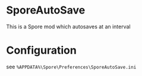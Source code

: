 # SporeAutoSave
This is a Spore mod which autosaves at an interval

# Configuration
see `%APPDATA%\Spore\Preferences\SporeAutoSave.ini`
